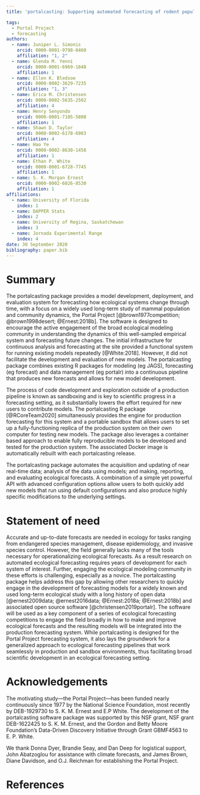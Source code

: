```yaml
---
title: 'portalcasting: Supporting automated forecasting of rodent populations'

tags:
  - Portal Project
  - forecasting
authors:
  - name: Juniper L. Simonis
    orcid: 0000-0001-9798-0460
    affiliation: "1, 2"
  - name: Glenda M. Yenni
    orcid: 0000-0001-6969-1848
    affiliation: 1
  - name: Ellen K. Bledsoe
    orcid: 0000-0002-3629-7235
    affiliation: "1, 3"
  - name: Erica M. Christensen
    orcid: 0000-0002-5635-2502
    affiliation: 4
  - name: Henry Senyondo
    orcid: 0000-0001-7105-5808
    affiliation: 1
  - name: Shawn D. Taylor
    orcid: 0000-0002-6178-6903
    affiliation: 4
  - name: Hao Ye
    orcid: 0000-0002-8630-1458
    affiliation: 1
  - name: Ethan P. White
    orcid: 0000-0001-6728-7745
    affiliation: 1
  - name: S. K. Morgan Ernest
    orcid: 0000-0002-6026-8530
    affiliation: 1
affiliations:
  - name: University of Florida
    index: 1
  - name: DAPPER Stats
    index: 2
  - name: University of Regina, Saskatchewan
    index: 3
  - name: Jornada Experimental Range
    index: 4
date: 30 September 2020
bibliography: paper.bib
---
```

  
# Summary

The portalcasting package provides a model development, deployment, and evaluation system for forecasting how ecological systems change through time, with a focus on a widely used long-term study of mammal population and community dynamics, the Portal Project [@brown1977competition; @brown1998desert; @Ernest:2018b]. The software is designed to encourage the active engagement of the broad ecological modeling community in understanding the dynamics of this well-sampled empirical system and forecasting future changes. The initial infrastructure for continuous analysis and forecasting at the site provided a functional system for running existing models repeatedly [@White:2018]. However, it did not facilitate the development and evaluation of new models. The portalcasting package combines existing R packages for modeling (eg JAGS), forecasting (eg forecast) and data management (eg portalr) into a continuous pipeline that produces new forecasts and allows for new model development.

The process of code development and exploration outside of a production pipeline is known as sandboxing and is key to scientific progress in a forecasting setting, as it substantially lowers the effort required for new users to contribute models. The portalcasting R package [@RCoreTeam2020] simultaneously provides the engine for production forecasting for this system and a portable sandbox that allows users to set up a fully-functioning replica of the production system on their own computer for testing new models. The package also leverages a container based approach to enable fully reproducible models to be developed and tested for the production system. The associated Docker image is automatically rebuilt with each portalcasting release.

The portalcasting package automates the acquisition and updating of near real-time data; analysis of the data using models; and making, reporting, and evaluating ecological forecasts. A combination of a simple yet powerful API with advanced configuration options allow users to both quickly add new models that run using default configurations and also produce highly specific modifications to the underlying settings.


# Statement of need

Accurate and up-to-date forecasts are needed in ecology for tasks ranging from endangered species management, disease epidemiology, and invasive species control. However, the field generally lacks many of the tools necessary for operationalizing ecological forecasts. As a result research on automated ecological forecasting requires years of development for each system of interest.  Further, engaging the ecological modeling community in these efforts is challenging, especially as a novice. The portalcasting package helps address this gap by allowing other researchers to quickly engage in the development of forecasting models for a widely known and used long-term ecological study with a long history of open data [@ernest2009data; @ernest2016data; @Ernest:2018a; @Ernest:2018b] and associated open source software [@christensen2019portalr]. The software will be used as a key component of a series of ecological forecasting competitions to engage the field broadly in how to make and improve ecological forecasts and the resulting models will be integrated into the production forecasting system. While portalcasting is designed for the Portal Project forecasting system, it also lays the groundwork for a generalized approach to ecological forecasting pipelines that work seamlessly in production and sandbox environments, thus facilitating broad scientific development in an ecological forecasting setting.

# Acknowledgements

The motivating study—the Portal Project—has been funded nearly continuously since 1977 by the National Science Foundation, most recently by DEB-1929730 to S. K. M. Ernest and E.P White. The development of the portalcasting software package was supported by this NSF grant, NSF grant DEB-1622425 to S. K. M. Ernest, and the Gordon and Betty Moore Foundation’s Data-Driven Discovery Initiative through Grant GBMF4563 to E. P. White.

We thank Donna Dyer, Brandie Seay, and Dan Deep for logistical support, John Abatzoglou for assistance with climate forecasts, and James Brown, Diane Davidson, and O.J. Reichman
for establishing the Portal Project.

# References
